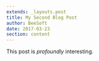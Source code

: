 ```yaml
---
extends: _layouts.post
title: My Second Blog Post
author: BeeSoft
date: 2017-03-23
section: content
---
```


This post is *profoundly* interesting.